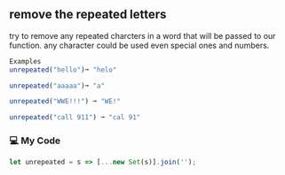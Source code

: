 ## remove the repeated letters

try to remove any repeated charcters in a word that will be passed to our function. any character could be used even special ones and numbers.
```js
Examples
unrepeated("hello")➞ "helo"

unrepeated("aaaaa")➞ "a"

unrepeated("WWE!!!") ➞ "WE!"

unrepeated("call 911") ➞ "cal 91"
```
### :computer: My Code
```js
let unrepeated = s => [...new Set(s)].join('');
```
